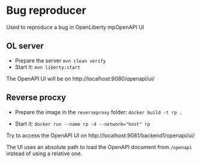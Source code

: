 # Bug reproducer
Used to reproduce a bug in OpenLiberty mpOpenAPI UI

## OL server
* Prepare the server `mvn clean verify`
* Start it: `mvn liberty:start`

The OpenAPI UI will be on http://localhost:9080/openapi/ui/

## Reverse procxy
* Prepare the image in the `reverseproxy` folder:
`docker build -t rp .`

* Start it: `docker run --name rp -d --network="host" rp`

Try to access the OpenAPI UI on http://localhost:9081/backend1/openapi/ui/

The UI uses an absolute path to load the OpenAPI document from `/openapi` instead of using a relative one.
